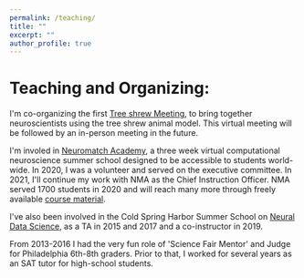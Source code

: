 ```yaml
---
permalink: /teaching/
title: ""
excerpt: ""
author_profile: true
---
```


# Teaching and Organizing:

I'm co-organizing the first [Tree shrew Meeting](https://mpfi.org/treeshrewmeeting/), to bring together neuroscientists using the tree shrew animal model. This virtual meeting will be followed by an in-person meeting in the future.

I'm involed in [Neuromatch Academy](https://www.neuromatchacademy.org/), a three week virtual computational neuroscience summer school designed to be accessible to students world-wide. In 2020, I was a volunteer and served on the executive committee. In 2021, I'll continue my work with NMA as the Chief Instruction Officer. NMA served 1700 students in 2020 and will reach many more through freely available [course material](https://www.neuromatchacademy.org/syllabus). 

I've also been involved in the Cold Spring Harbor Summer School on [Neural Data Science](https://meetings.cshl.edu/courses.aspx?course=c-neudata&year=19), as a TA in 2015 and 2017 and a co-instructor in 2019.

From 2013-2016 I had the very fun role of 'Science Fair Mentor' and Judge for Philadelphia 6th-8th graders. Prior to that, I worked for several years as an SAT tutor for high-school students.
